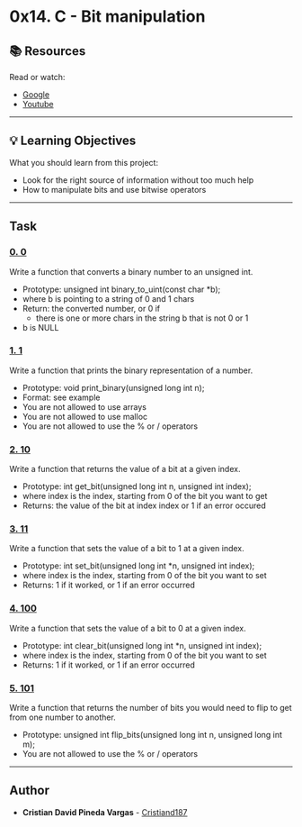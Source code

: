 # 0x14. C - Bit manipulation

## :books: Resources
Read or watch:
* [Google](https://intranet.hbtn.io/rltoken/3N9o0-Gy3fxQoXJy6TUUHw)
* [Youtube](https://intranet.hbtn.io/rltoken/7jk6HSHSs-DdXMEPKW1MoQ)

---
## :bulb: Learning Objectives
What you should learn from this project:

* Look for the right source of information without too much help
* How to manipulate bits and use bitwise operators

---
## Task

### [0. 0](./0-binary_to_uint.c)
Write a function that converts a binary number to an unsigned int.
 * Prototype: unsigned int binary_to_uint(const char *b);
 * where b is pointing to a string of 0 and 1 chars
 * Return: the converted number, or 0 if
	 * there is one or more chars in the string b that is not 0 or 1
 * b is NULL


### [1. 1](./1-print_binary.c)
Write a function that prints the binary representation of a number.
 * Prototype: void print_binary(unsigned long int n);
 * Format: see example
 * You are not allowed to use arrays
 * You are not allowed to use malloc
 * You are not allowed to use the % or / operators


### [2. 10](./2-get_bit.c)
Write a function that returns the value of a bit at a given index.
 * Prototype: int get_bit(unsigned long int n, unsigned int index);
 * where index is the index, starting from 0 of the bit you want to get
 * Returns: the value of the bit at index index or 
1 if an error occured


### [3. 11](./3-set_bit.c)
Write a function that sets the value of a bit to 1 at a given index.
 * Prototype: int set_bit(unsigned long int *n, unsigned int index);
 * where index is the index, starting from 0 of the bit you want to set
 * Returns: 1 if it worked, or 
1 if an error occurred


### [4. 100](./4-clear_bit.c)
Write a function that sets the value of a bit to 0 at a given index.
 * Prototype: int clear_bit(unsigned long int *n, unsigned int index);
 * where index is the index, starting from 0 of the bit you want to set
 * Returns: 1 if it worked, or 
1 if an error occurred


### [5. 101](./5-flip_bits.c)
Write a function that returns the number of bits you would need to flip to get from one number to another.
 * Prototype: unsigned int flip_bits(unsigned long int n, unsigned long int m);
 * You are not allowed to use the % or / operators

---

## Author
* **Cristian David Pineda Vargas** - [Cristiand187](https://github.com/Cristiand187)